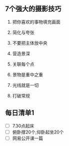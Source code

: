 ## 7个强大的摄影技巧

1. 把你喜欢的事物填充画面 

2. 简化与夸张 

3. 不要把主体放中央 

4. 营造景深 

5. 关联每个点 

6. 景物是重中之重 

7. 光线就是一切

8. 打破常规

## 每日清单1

- [ ] 7.30点起床
- [ ] 俯卧撑20个,仰卧起坐20个
- [ ] 网易公开课一篇